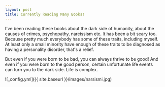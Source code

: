 ```yaml
---
layout: post
title: Currently Reading Many Books!
---
```


I've been reading these books about the dark side of humanity, about the causes of crimes, psychopathy, narcissism etc. It has been a bit scary too. Because pretty much everybody has some of these traits, including myself. At least only a small minority have enough of these traits to be diagnosed as having a personality disorder, that's a relief. 

But even if you were born to be bad, you can always thrive to be good! And even if you were born to the good person, certain unfortunate life events can turn you to the dark side. Life is complex.

![_config.yml]({{ site.baseurl }}/images/narsismi.jpg)

